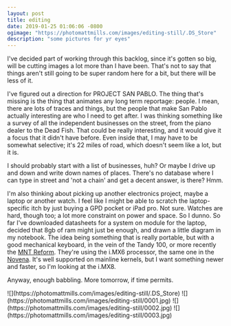 ```yaml
---
layout: post
title: editing
date: 2019-01-25 01:06:06 -0800
ogimage: "https://photomattmills.com/images/editing-still/.DS_Store"
description: "some pictures for yr eyes"
---
```


I've decided part of working through this backlog, since it's gotten so big, will be cutting images a lot more than I have been. That's not to say that things aren't still going to be super random here for a bit, but there will be less of it.

I've figured out a direction for PROJECT SAN PABLO. The thing that's missing is the thing that animates any long term reportage: people. I mean, there are lots of traces and things, but the people that make San Pablo actually interesting are who I need to get after. I was thinking something like a survey of all the independent businesses on the street, from the piano dealer to the Dead Fish. That could be really interesting, and it would give it a focus that it didn't have before. Even inside that, I may have to be somewhat selective; it's 22 miles of road, which doesn't seem like a lot, but it is.

I should probably start with a list of businesses, huh? Or maybe I drive up and down and write down names of places. There's no database where I can type in street and 'not a chain' and get a decent answer, is there? Hmm.

I'm also thinking about picking up another electronics project, maybe a laptop or another watch. I feel like I might be able to scratch the laptop-specific itch by just buying a GPD pocket or iPad pro. Not sure. Watches are hard, though too; a lot more constraint on power and space. So I dunno. So far I've downloaded datasheets for a system on module for the laptop, decided that 8gb of ram might just be enough, and drawn a little diagram in my notebook. The idea being something that is really portable, but with a good mechanical keyboard, in the vein of the Tandy 100, or more recently the [MNT Reform](https://mntmn.com/reform/). They're using the i.MX6 processor, the same one in the [Novena](https://www.kosagi.com/w/index.php?title=Novena_Main_Page). It's well supported on mainline kernels, but I want something newer and faster, so I'm looking at the i.MX8.

Anyway, enough babbling. More tomorrow, if time permits. 

<span style="display:block;" class="center">
  ![](https://photomattmills.com/images/editing-still/.DS_Store)
<span class="caption"></span>
![](https://photomattmills.com/images/editing-still/0001.jpg)
<span class="caption"></span>
![](https://photomattmills.com/images/editing-still/0002.jpg)
<span class="caption"></span>
![](https://photomattmills.com/images/editing-still/0003.jpg)
<span class="caption"></span>
</span>
